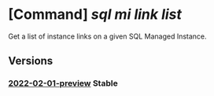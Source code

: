 # [Command] _sql mi link list_

Get a list of instance links on a given SQL Managed Instance.

## Versions

### [2022-02-01-preview](/Resources/mgmt-plane/L3N1YnNjcmlwdGlvbnMve30vcmVzb3VyY2Vncm91cHMve30vcHJvdmlkZXJzL21pY3Jvc29mdC5zcWwvbWFuYWdlZGluc3RhbmNlcy97fS9kaXN0cmlidXRlZGF2YWlsYWJpbGl0eWdyb3Vwcw==/2022-02-01-preview.xml) **Stable**

<!-- mgmt-plane /subscriptions/{}/resourcegroups/{}/providers/microsoft.sql/managedinstances/{}/distributedavailabilitygroups 2022-02-01-preview -->
